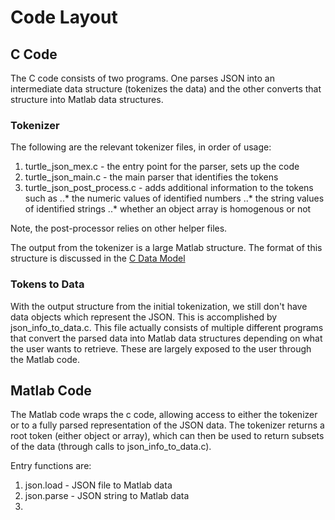 # Code Layout

## C Code ##

The C code consists of two programs. One parses JSON into an intermediate data structure (tokenizes the data) and the other converts that structure into Matlab data structures.

### Tokenizer ###

The following are the relevant tokenizer files, in order of usage:

1. turtle_json_mex.c - the entry point for the parser, sets up the code
2. turtle_json_main.c - the main parser that identifies the tokens
3. turtle_json_post_process.c - adds additional information to the tokens such as
..* the numeric values of identified numbers
..* the string values of identified strings
..* whether an object array is homogenous or not

Note, the post-processor relies on other helper files.

The output from the tokenizer is a large Matlab structure. The format of this structure is discussed in the [C Data Model](c_data_model_and_outputs.md)

### Tokens to Data ###

With the output structure from the initial tokenization, we still don't have data objects which represent the JSON. This is accomplished by json_info_to_data.c. This file actually consists of multiple different programs that convert the parsed data into Matlab data structures depending on what the user wants to retrieve. These are largely exposed to the user through the Matlab code.

## Matlab Code ##

The Matlab code wraps the c code, allowing access to either the tokenizer or to a fully parsed representation of the JSON data. The tokenizer returns a root token (either object or array), which can then be used to return subsets of the data (through calls to json_info_to_data.c).

Entry functions are:
1. json.load - JSON file to Matlab data
2. json.parse - JSON string to Matlab data
3. 
